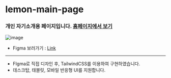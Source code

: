 # lemon-main-page

### 개인 자기소개용 페이지입니다. [홈페이지에서 보기](https://lemondouble.com)

![image](https://github.com/LemonDouble/lemon-main-page/assets/31124212/adea96c4-9d1a-45dd-aa7d-aa9e6793d661)

- Figma 보러가기 : [Link](https://www.figma.com/file/wgatNE99Plxx6XPG9kuy7v/%EB%A0%88%EB%AA%AC-%ED%99%88%ED%8E%98%EC%9D%B4%EC%A7%80?type=design&node-id=0%3A1&mode=design&t=laySiPdPyByxShXa-1)

---

- FIgma로 직접 디자인 후, TailwindCSS를 이용하여 구현하였습니다.
- 데스크탑, 태블릿, 모바일 반응형 UI를 지원합니다.
